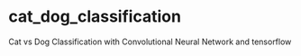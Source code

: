 # cat_dog_classification
Cat vs Dog Classification with Convolutional Neural Network and tensorflow
